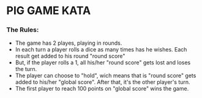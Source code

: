 # PIG GAME KATA

### The Rules:
* The game has 2 playes, playing in rounds.
* In each turn a player rolls a dice as many times has he wishes. Each result get added to his round "round score"
* But, if the player rolls a 1, all his/her "round score" gets lost and loses the turn.
* The player can choose to "hold", wich means that is "round score" gets added to his/her "global score". After that, it's the other player's turn.
* The first player to reach 100 points on "global score" wins the game.